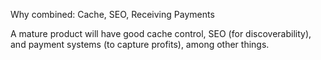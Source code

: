 Why combined: Cache, SEO, Receiving Payments

A mature product will have good cache control, SEO (for discoverability), and payment systems (to capture profits), among other things.
